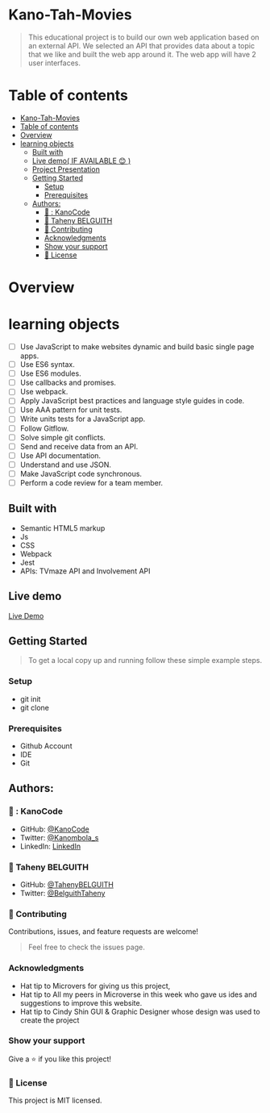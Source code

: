 # Kano-Tah-Movies
> This educational project is to build our own web application based on an external API. We selected an API that provides data about a topic that we like and built the web app around it. The web app will have 2 user interfaces.

# Table of contents
- [Kano-Tah-Movies](#kano-tah-movies)
- [Table of contents](#table-of-contents)
- [Overview](#overview)
- [learning objects](#learning-objects)
  - [Built with](#built-with)
  - [Live demo( IF AVAILABLE :blush: )](#live-demo-if-available-blush-)
  - [Project Presentation](#project-presentation)
  - [Getting Started](#getting-started)
    - [Setup](#setup)
    - [Prerequisites](#prerequisites)
  - [Authors:](#authors)
    - [👨 : KanoCode](#--kanocode)
    - [:woman: Taheny BELGUITH](#woman-taheny-belguith)
    - [:handshake: Contributing](#handshake-contributing)
    - [Acknowledgments](#acknowledgments)
    - [Show your support](#show-your-support)
    - [:memo: License](#memo-license)
# Overview

# learning objects
 - [ ] Use JavaScript to make websites dynamic and build basic single page apps.
 - [ ] Use ES6 syntax.
 - [ ] Use ES6 modules.
 - [ ] Use callbacks and promises.
 - [ ] Use webpack.
 - [ ] Apply JavaScript best practices and language style guides in code.
 - [ ] Use AAA pattern for unit tests.
 - [ ] Write units tests for a JavaScript app.
 - [ ] Follow Gitflow.
 - [ ] Solve simple git conflicts.
 - [ ] Send and receive data from an API.
 - [ ] Use API documentation.
 - [ ] Understand and use JSON.
 - [ ] Make JavaScript code synchronous.
 - [ ] Perform a code review for a team member.
## Built with
- Semantic HTML5 markup
- Js
- CSS
- Webpack
- Jest
- APIs: TVmaze API and Involvement API
## Live demo
 [Live Demo](https://kanocode.github.io/Kano-Tah-Movies/dist/
)


## Getting Started
> To get a local copy up and running follow these simple example steps.

### Setup
- git init
- git clone [ ](https://github.com/KanoCode/Kano-Tah-Movies.git)


### Prerequisites
- Github Account
- IDE
- Git

## Authors:
### 👨 : KanoCode
- GitHub: [@KanoCode](https://github.com/KanoCode)
- Twitter: [@Kanombola_s](https://twitter.com/Kanombola_s)
- LinkedIn: [LinkedIn](https://www.linkedin.com/in/kanombola-kanombola-a38b061a4/)
### :woman: Taheny BELGUITH
- GitHub: [@TahenyBELGUITH](https://github.com/TahenyBELGUITH)
- Twitter: [@BelguithTaheny](https://twitter.com/BelguithTaheny)
### :handshake: Contributing
Contributions, issues, and feature requests are welcome!
> Feel free to check the issues page.

### Acknowledgments
- Hat tip to Microvers for giving us this project,
- Hat tip to All my peers in Microverse in this week who gave us ides and suggestions to improve this website.
- Hat tip to Cindy Shin GUI & Graphic Designer whose design was used to create the project

### Show your support
Give a :star:️ if you like this project!
### :memo: License
This project is MIT licensed.

